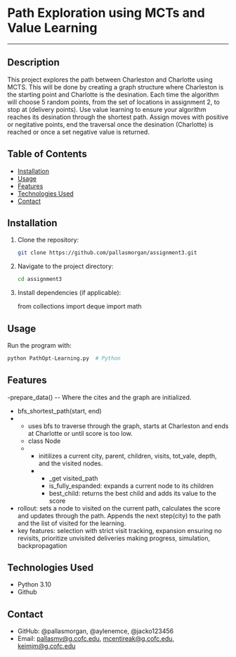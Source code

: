 # Path Exploration using MCTs and Value Learning
---
## Description
This project explores the path between Charleston and Charlotte using MCTS. This will be done by creating a graph structure where Charleston is the starting point and Charlotte is the desination. Each time the algorithm will choose 5 random points, from the set of locations in assignment 2, to stop at (delivery points).
Use value learning to ensure your algorithm reaches its desination through the shortest path. Assign moves with positive or negitative points, end the traversal once the desination (Charlotte) is reached or once a set negative value is returned.
## Table of Contents
- [Installation](#installation)
- [Usage](#usage)
- [Features](#features)
- [Technologies Used](#technologies-used)
- [Contact](#contact)

## Installation
1. Clone the repository:
   ```sh
   git clone https://github.com/pallasmorgan/assignment3.git
	```

2. Navigate to the project directory:
    
    ```sh
    cd assignment3
    ```
    
3. Install dependencies (if applicable):
    
   from collections import deque
   import math
    

## Usage

Run the program with:

```sh
python PathOpt-Learning.py  # Python

```

## Features

-prepare_data() 
-- Where the cites and the graph are initialized.
- bfs_shortest_path(start, end)
- - uses bfs to traverse through the graph, starts at Charleston and ends at Charlotte or until score is too low.
  - class Node
  - - initilizes a current city, parent, children, visits, tot_vale, depth, and the visited nodes.
    - - _get visited_path
      - is_fully_espanded: expands a current node to its children
      - best_child: returns the best child and adds its value to the score
- rollout: sets a node to visited on the current path, calculates the score and updates through the path. Appends the next step(city) to the path and the list of visited for the learning.
- key features: selection with strict visit tracking, expansion ensuring no revisits, prioritize unvisited deliveries making progress, simulation, backpropagation
## Technologies Used

- Python 3.10
- Github


## Contact

- GitHub: @pallasmorgan, @aylenemce, @jacko123456
- Email: pallasmv@g.cofc.edu, mcentireak@g.cofc.edu, keimjm@g.cofc.edu
